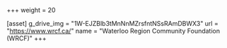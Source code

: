 +++
weight = 20

[asset]
  g_drive_img = "1W-EJZBlb3tMnNnMZrsfntNSsRAmDBWX3"
  url = "https://www.wrcf.ca/"
  name = "Waterloo Region Community Foundation (WRCF)"
+++
